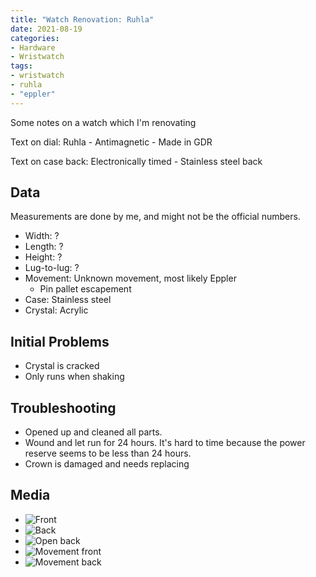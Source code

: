 ```yaml
---
title: "Watch Renovation: Ruhla"
date: 2021-08-19
categories:
- Hardware
- Wristwatch
tags:
- wristwatch
- ruhla
- "eppler"
---
```


Some notes on a watch which I'm renovating

Text on dial: Ruhla - Antimagnetic - Made in GDR

Text on case back: Electronically timed - Stainless steel back

## Data

Measurements are done by me, and might not be the official numbers.

* Width: ?
* Length: ?
* Height: ?
* Lug-to-lug: ?
* Movement: Unknown movement, most likely Eppler
  - Pin pallet escapement
* Case: Stainless steel
* Crystal: Acrylic

## Initial Problems

* Crystal is cracked
* Only runs when shaking

## Troubleshooting

* Opened up and cleaned all parts.
* Wound and let run for 24 hours. It's hard to time because the power reserve seems to be less than 24 hours.
* Crown is damaged and needs replacing

## Media
* ![Front](https://i.imgur.com/eP1to6T.jpg)
* ![Back](https://i.imgur.com/b4ZtF73.jpg)
* ![Open back](https://i.imgur.com/b4ZtF73.jpg)
* ![Movement front](https://i.imgur.com/XoxTz5J.jpg)
* ![Movement back](https://i.imgur.com/KjxXzgI.jpg)

